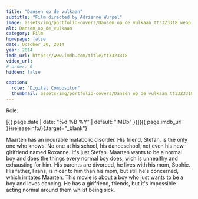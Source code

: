 ```yaml
---
title: "Dansen op de vulkaan"
subtitle: "Film directed by Adriënne Wurpel"
image: assets/img/portfolio-covers/Dansen_op_de_vulkaan_tt3323318.webp
alt: Dansen_op_de_vulkaan
category: Film
homepage: false
date: October 30, 2014
year: 2014
imdb_url: https://www.imdb.com/title/tt3323318
video_url: 
# order: 0
hidden: false

caption:
  role: "Digital Compositor"
  thumbnail: assets/img/portfolio-covers/Dansen_op_de_vulkaan_tt3323318.webp
---
```

Role: <span style="color:white">{{ page.caption.role | default: "N/A" }}</span>

[{{ page.date | date: "%d %B %Y" | default: "IMDb" }}]({{ page.imdb_url }}/releaseinfo/){:target="_blank"}

Maarten has an incurable matabolic disorder. His friend, Stefan, is the only one who knows. No one at his school, his danceschool, not even his new girlfriend named Roxanne. It's just Stefan. Maarten wants to be a normal boy and does the things every normal boy does, wich is unhealthy and exhausting for him. His parents are divorced, he lives with his mom, Sophie. His father, Frans, is nicer to him than his mom, but still he's concerned, which irritates Maarten. This movie is about a boy who just wants to be a boy and loves dancing. He has a girlfriend, friends, but it's impossible acting normal around them whilst being sick.
